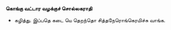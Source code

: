 **கொங்கு வட்டார வழக்குச் சொல்லகராதி**
- கழித்து. இப்பதெ கடை யெ தெறந்தொ சித்தநேரொங்கெரமிச்சு வாங்க.

